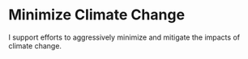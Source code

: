 # Minimize Climate Change

I support efforts to aggressively minimize and mitigate the impacts of climate change.
